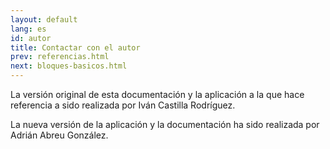 ```yaml
---
layout: default
lang: es
id: autor
title: Contactar con el autor
prev: referencias.html
next: bloques-basicos.html
---
```


La versión original de esta documentación y la aplicación a la 
que hace referencia a sido realizada por Iván Castilla Rodríguez.

La nueva versión de la aplicación y la documentación ha sido
realizada por Adrián Abreu González.
